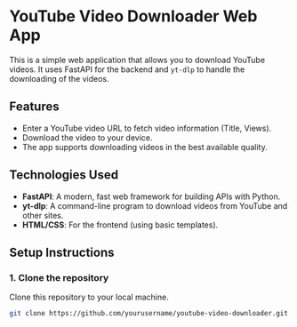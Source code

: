 # YouTube Video Downloader Web App

This is a simple web application that allows you to download YouTube videos. It uses FastAPI for the backend and `yt-dlp` to handle the downloading of the videos.

## Features

- Enter a YouTube video URL to fetch video information (Title, Views).
- Download the video to your device.
- The app supports downloading videos in the best available quality.

## Technologies Used

- **FastAPI**: A modern, fast web framework for building APIs with Python.
- **yt-dlp**: A command-line program to download videos from YouTube and other sites.
- **HTML/CSS**: For the frontend (using basic templates).

## Setup Instructions

### 1. Clone the repository

Clone this repository to your local machine.

```bash
git clone https://github.com/yourusername/youtube-video-downloader.git
